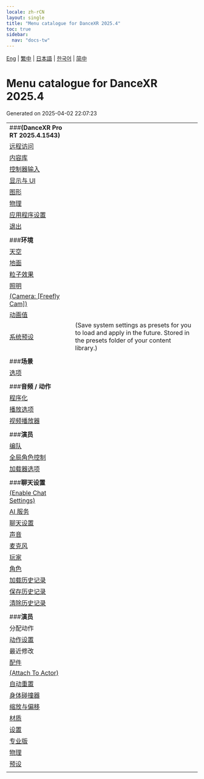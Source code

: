 ```yaml
---
locale: zh-rCN
layout: single
title: "Menu catalogue for DanceXR 2025.4"
toc: true
sidebar:
  nav: "docs-tw"
---
```


[Eng](/dancexr/menu/2025.4/menu) | [繁中](/tw/dancexr/menu/2025.4/menu) | [日本語](/jp/dancexr/menu/2025.4/menu) | [한국어](/kr/dancexr/menu/2025.4/menu) | [简中](/zh/dancexr/menu/2025.4/menu)

# Menu catalogue for DanceXR 2025.4

Generated on 2025-04-02 22:07:23

| | |
| :--- | :--- |
| ###**(DanceXR Pro RT 2025.4.1543)** |  |
| [远程访问](system/remote_access) |  | 
| [内容库](system/library) |  | 
| [控制器输入](system/input_settings) |  | 
| [显示与 UI](system/screen) |  | 
| [图形](system/graphics) |  | 
| [物理](system/physics) |  | 
| [应用程序设置](system/application_settings) |  | 
| [退出](system/exit) |  | 
| | |
| ###**环境** |  |
| [天空](scene/sky) |  | 
| [地面](scene/ground) |  | 
| [粒子效果](scene/particles) |  | 
| [照明](scene/lighting) |  | 
| [(Camera: [Freefly Cam])](scene/cameras) |  | 
| [动画值](scene/auto_updates) |  | 
| [系统预设](scene/system_presets) | (Save system settings as presets for you to load and apply in the future. Stored in the presets folder of your content library.) | 
| | |
| ###**场景** |  |
| [选项](stage/scene) |  | 
| | |
| ###**音频 / 动作** |  |
| [程序化](motion/procedural) |  | 
| [播放选项](motion/motion_loader) |  | 
| [视频播放器](motion/video_player) |  | 
| | |
| ###**演员** |  |
| [编队](actors/formation) |  | 
| [全局角色控制](actors/global_actor_control) |  | 
| [加载器选项](actors/loader_options) |  | 
| | |
| ###**聊天设置** |  |
| [(Enable Chat Settings)](chat/enabled) |  | 
| [AI 服务](chat/ai_service) |  | 
| [聊天设置](chat/chat_settings) |  | 
| [声音](chat/voice) |  | 
| [麦克风](chat/microphone) |  | 
| [玩家](chat/chat_player) |  | 
| [角色](chat/characters) |  | 
| [加载历史记录](chat/load_history) |  | 
| [保存历史记录](chat/save_history) |  | 
| [清除历史记录](chat/clear_history) |  | 
| | |
| ###**演员** |  |
| 分配动作 | |
| [动作设置](actor/actor_motion) |  | 
| 最近修改 | |
| [配件](actor/accessory) |  | 
| [(Attach To Actor)](actor/attach_to_actor) |  | 
| [自动重置](actor/auto_reset) |  | 
| [身体碰撞器](actor/body_colliders) |  | 
| [缩放与偏移](actor/scale_&_offset) |  | 
| [材质](actor/materials) |  | 
| [设置](actor/all_settings) |  | 
| [专业版](actor/pro_tools) |  | 
| [物理](actor/model_physics) |  | 
| [预设](actor/actor_presets) |  | 
| | |

